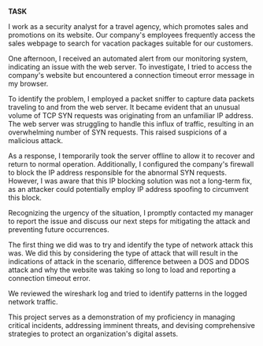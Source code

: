 **TASK**

I work as a security analyst for a travel agency, which promotes sales and promotions on its website. Our company's employees frequently access the sales webpage to search for vacation packages suitable for our customers.

One afternoon, I received an automated alert from our monitoring system, indicating an issue with the web server. To investigate, I tried to access the company's website but encountered a connection timeout error message in my browser.

To identify the problem, I employed a packet sniffer to capture data packets traveling to and from the web server. It became evident that an unusual volume of TCP SYN requests was originating from an unfamiliar IP address. The web server was struggling to handle this influx of traffic, resulting in an overwhelming number of SYN requests. This raised suspicions of a malicious attack.

As a response, I temporarily took the server offline to allow it to recover and return to normal operation. Additionally, I configured the company's firewall to block the IP address responsible for the abnormal SYN requests. However, I was aware that this IP blocking solution was not a long-term fix, as an attacker could potentially employ IP address spoofing to circumvent this block.

Recognizing the urgency of the situation, I promptly contacted my manager to report the issue and discuss our next steps for mitigating the attack and preventing future occurrences.

The first thing we did was to try and identify the type of network attack this was. We did this by considering the type of attack that will result in the indications of attack in the scenario, difference between a DOS and DDOS attack and why the website was taking so long to load and reporting a connection timeout error. 

We reviewed the wireshark log and tried to identify patterns in the logged network traffic.

This project serves as a demonstration of my proficiency in managing critical incidents, addressing imminent threats, and devising comprehensive strategies to protect an organization's digital assets.
